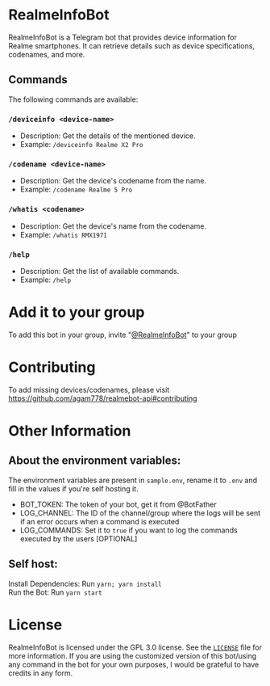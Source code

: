 # RealmeInfoBot

RealmeInfoBot is a Telegram bot that provides device information for Realme smartphones. It can retrieve details such as device specifications, codenames, and more.

## Commands

The following commands are available:

### `/deviceinfo <device-name>`
- Description: Get the details of the mentioned device.
- Example: `/deviceinfo Realme X2 Pro`

### `/codename <device-name>`
- Description: Get the device's codename from the name.
- Example: `/codename Realme 5 Pro`

### `/whatis <codename>`
- Description: Get the device's name from the codename.
- Example: `/whatis RMX1971`

### `/help`
- Description: Get the list of available commands.
- Example: `/help`

# Add it to your group
To add this bot in your group, invite "[@RealmeInfoBot](https://t.me/RealmeInfoBot)" to your group

# Contributing
To add missing devices/codenames, please visit https://github.com/agam778/realmebot-api#contributing

# Other Information

## About the environment variables:

The environment variables are present in `sample.env`, rename it to `.env` and fill in the values if you're self hosting it.

- BOT_TOKEN: The token of your bot, get it from @BotFather
- LOG_CHANNEL: The ID of the channel/group where the logs will be sent if an error occurs when a command is executed
- LOG_COMMANDS: Set it to `true` if you want to log the commands executed by the users [OPTIONAL]

## Self host:

Install Dependencies: Run `yarn; yarn install`<br>
Run the Bot: Run `yarn start`

# License

RealmeInfoBot is licensed under the GPL 3.0 license. See the [`LICENSE`](./LICENSE) file for more information.
If you are using the customized version of this bot/using any command in the bot for your own purposes, I would be grateful to have credits in any form.